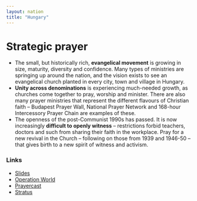 ```yaml
---
layout: nation
title: "Hungary"
---
```


# Strategic prayer

- The small, but historically rich, **evangelical movement** is growing in size, maturity, diversity and confidence. Many types of ministries are springing up around the nation, and the vision exists to see an evangelical church planted in every city, town and village in Hungary.
- **Unity across denominations** is experiencing much-needed growth, as churches come together to pray, worship and minister. There are also many prayer ministries that represent the different flavours of Christian faith – Budapest Prayer Wall, National Prayer Network and 168-hour Intercessory Prayer Chain are examples of these.
- The openness of the post-Communist 1990s has passed. It is now increasingly **difficult to openly witness** – restrictions forbid teachers, doctors and such from sharing their faith in the workplace. Pray for a new revival in the Church – following on those from 1939 and 1946-50 – that gives birth to a new spirit of witness and activism.

### Links

- [Slides](http://kyk.kiekies.net/?src=https://ccwaterkloof.github.io/prayer/slides/hungary.md)
- [Operation World](https://operationworld.org/locations/hungary/)
- [Prayercast](https://prayercast.com/hungary.html)
- [Stratus](https://globe.stratus.earth/en/globe-explorer/HUN)
